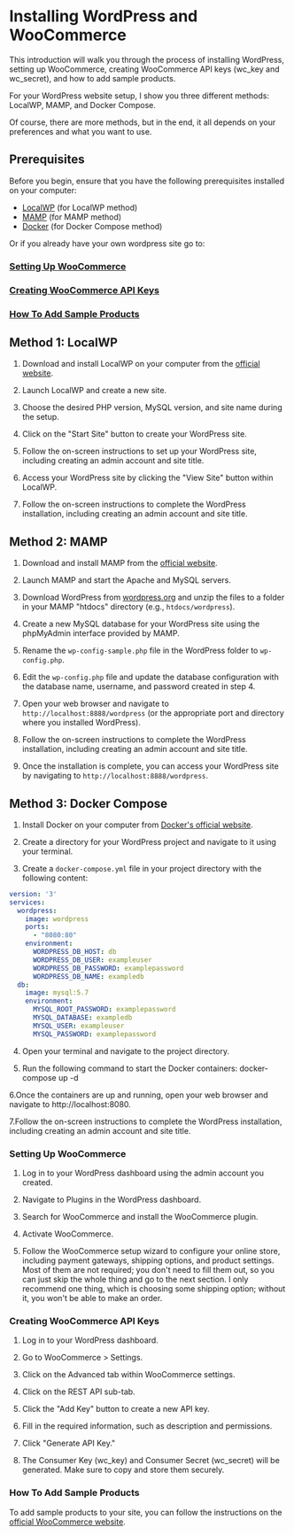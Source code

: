 # Installing WordPress and WooCommerce

This introduction will walk you through the process of installing WordPress, setting up WooCommerce, creating WooCommerce API keys (wc_key and wc_secret), and how to add sample products.

For your WordPress website setup, I show you three different methods: LocalWP, MAMP, and Docker Compose.

Of course, there are more methods, but in the end, it all depends on your preferences and what you want to use.

## Prerequisites

Before you begin, ensure that you have the following prerequisites installed on your computer:

- [LocalWP](https://localwp.com/) (for LocalWP method)
- [MAMP](https://www.mamp.info/) (for MAMP method)
- [Docker](https://www.docker.com/) (for Docker Compose method)

Or if you already have your own wordpress site go to:

### [Setting Up WooCommerce](#setting-up-woocommerce)

### [Creating WooCommerce API Keys](#creating-woocommerce-api-keys)

### [How To Add Sample Products](#How-to-add-sample-products)


## Method 1: LocalWP

1. Download and install LocalWP on your computer from the [official website](https://localwp.com/).

2. Launch LocalWP and create a new site.
   
3. Choose the desired PHP version, MySQL version, and site name during the setup.

4. Click on the "Start Site" button to create your WordPress site.

5. Follow the on-screen instructions to set up your WordPress site, including creating an admin account and site title.

6. Access your WordPress site by clicking the "View Site" button within LocalWP.

7. Follow the on-screen instructions to complete the WordPress installation, including creating an admin account and site title.

## Method 2: MAMP

1. Download and install MAMP from the [official website](https://www.mamp.info/).

2. Launch MAMP and start the Apache and MySQL servers.

3. Download WordPress from [wordpress.org](https://wordpress.org/download/) and unzip the files to a folder in your MAMP "htdocs" directory (e.g., `htdocs/wordpress`).

4. Create a new MySQL database for your WordPress site using the phpMyAdmin interface provided by MAMP.

5. Rename the `wp-config-sample.php` file in the WordPress folder to `wp-config.php`.

6. Edit the `wp-config.php` file and update the database configuration with the database name, username, and password created in step 4.

7. Open your web browser and navigate to `http://localhost:8888/wordpress` (or the appropriate port and directory where you installed WordPress).

8. Follow the on-screen instructions to complete the WordPress installation, including creating an admin account and site title.

9. Once the installation is complete, you can access your WordPress site by navigating to `http://localhost:8888/wordpress`.

## Method 3: Docker Compose

1. Install Docker on your computer from [Docker's official website](https://www.docker.com/).

2. Create a directory for your WordPress project and navigate to it using your terminal.

3. Create a `docker-compose.yml` file in your project directory with the following content:

```yaml
version: '3'
services:
  wordpress:
    image: wordpress
    ports:
      - "8080:80"
    environment:
      WORDPRESS_DB_HOST: db
      WORDPRESS_DB_USER: exampleuser
      WORDPRESS_DB_PASSWORD: examplepassword
      WORDPRESS_DB_NAME: exampledb
  db:
    image: mysql:5.7
    environment:
      MYSQL_ROOT_PASSWORD: examplepassword
      MYSQL_DATABASE: exampledb
      MYSQL_USER: exampleuser
      MYSQL_PASSWORD: examplepassword
```
4. Open your terminal and navigate to the project directory.

5. Run the following command to start the Docker containers: docker-compose up -d

6.Once the containers are up and running, open your web browser and navigate to http://localhost:8080.

7.Follow the on-screen instructions to complete the WordPress installation, including creating an admin account and site title.


### Setting Up WooCommerce

1. Log in to your WordPress dashboard using the admin account you created.

2. Navigate to Plugins in the WordPress dashboard.

3. Search for WooCommerce and install the WooCommerce plugin.

4. Activate WooCommerce.

5. Follow the WooCommerce setup wizard to configure your online store, including payment gateways, shipping options, and product settings. Most of them are not required; you don't need to fill them out, so you can just skip the whole thing and go to the next section. I only recommend one thing, which is choosing some shipping option; without it, you won't be able to make an order.

### Creating WooCommerce API Keys

1. Log in to your WordPress dashboard.

2. Go to WooCommerce > Settings.

3. Click on the Advanced tab within WooCommerce settings.

4. Click on the REST API sub-tab.

5. Click the "Add Key" button to create a new API key.

6. Fill in the required information, such as description and permissions.

7. Click "Generate API Key."

8. The Consumer Key (wc_key) and Consumer Secret (wc_secret) will be generated. Make sure to copy and store them securely.

### How To Add Sample Products

 To add sample products to your site, you can follow the instructions on the [official WooCommerce website](https://woocommerce.com/document/importing-woocommerce-sample-data/).
